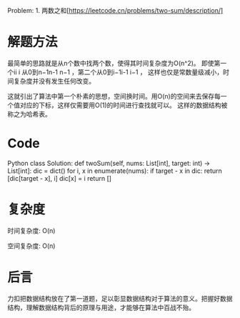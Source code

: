 Problem: 1. 两数之和[https://leetcode.cn/problems/two-sum/description/]

# 解题方法

最简单的思路就是从n个数中找两个数，使得其时间复杂度为O(n^2)。
即使第一个ii i 从0到n−1n-1 n−1 ，第二个从0到i−1i-1 i−1 ，
这样也仅是常数量级减小，时间复杂度并没有发生任何改变。

这就引出了算法中第一个朴素的思想，空间换时间。用O(n)的空间来去保存每一个值对应的下标，这样仅需要用O(1)的时间进行查找就可以。
这样的数据结构被称之为哈希表。

# Code

Python
class Solution:
    def twoSum(self, nums: List[int], target: int) -> List[int]:
        dic = dict()
        for i, x in enumerate(nums):
            if target - x in dic:
                return [dic[target - x], i]
            dic[x] = i
        return []

# 复杂度

时间复杂度: O(n)

空间复杂度: O(n)


# 后言
力扣把数据结构放在了第一道题，足以彰显数据结构对于算法的意义。把握好数据结构，理解数据结构背后的原理与用途，才能够在算法中百战不殆。

